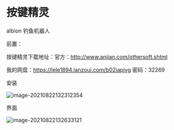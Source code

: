 # 按键精灵

albion 钓鱼机器人

前置：

按键精灵下载地址：官方：http://www.anjian.com/othersoft.shtml

我的网盘：https://lele1894.lanzoui.com/b02iapjvg     密码：32269

安装

![image-20210822132312354](C:\Users\Administrator\AppData\Roaming\Typora\typora-user-images\image-20210822132312354.png)

界面

![image-20210822132633121](C:\Users\Administrator\AppData\Roaming\Typora\typora-user-images\image-20210822132633121.png)